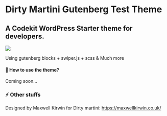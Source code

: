 # Dirty Martini Gutenberg Test Theme

## A Codekit WordPress Starter theme for developers.

![](https://dirty-martini.com/wp-content/themes/Dirty%20Martini%20Theme/img/dm.png)

Using gutenberg blocks + swiper.js + scss & Much more

#### 🎉 How to use the theme?

Coming soon...

### ⚡️ Other stuffs

Designed by Maxwell Kirwin for Dirty martini: https://maxwellkirwin.co.uk/
